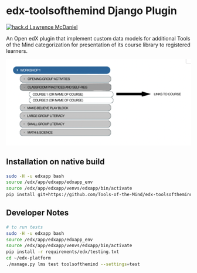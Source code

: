 # edx-toolsofthemind Django Plugin

[![hack.d Lawrence McDaniel](https://img.shields.io/badge/hack.d-Lawrence%20McDaniel-orange.svg)](https://lawrencemcdaniel.com)


An Open edX plugin that implement custom data models for additional Tools of the Mind categorization for presentation of its course library to registered learners.

![UI Sample Data](doc/ui-spec.png "Sample Data")

## Installation on native build


```bash
sudo -H -u edxapp bash
source /edx/app/edxapp/edxapp_env
source /edx/app/edxapp/venvs/edxapp/bin/activate
pip install git+https://github.com/Tools-of-the-Mind/edx-toolsofthemind.git
```

## Developer Notes

```bash
# to run tests
sudo -H -u edxapp bash
source /edx/app/edxapp/edxapp_env
source /edx/app/edxapp/venvs/edxapp/bin/activate
pip install -r requirements/edx/testing.txt
cd ~/edx-platform
./manage.py lms test toolsofthemind --settings=test
```
